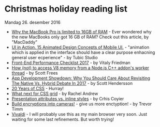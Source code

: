 # Christmas holiday reading list
Mandag 26. desember 2016


* [Why the MacBook Pro is limited to 16GB of RAM](https://macdaddy.io/macbook-pro-limited-16gb-ram/) - Ever wondered why the new MacBooks only got 16 GB of RAM? Check out this article, by "MacDaddy"
* [UI in Action. 15 Animated Design Concepts of Mobile UI.](https://uxplanet.org/ui-in-action-15-animated-design-concepts-of-mobile-ui-17428e89b1f5#.3qd9ze886) - "animation which is applied in the interface should have a clear purpose enhacning general user ecperience" - by Tubic Studio
* [Front-End Performance Checklist 2017](https://www.smashingmagazine.com/2016/12/front-end-performance-checklist-2017-pdf-pages/) - by Vitaly Friedman
* [How (not) to access V8 memory from a Node.js C++ addon's worker thread](https://blog.scottfrees.com/how-not-to-access-node-js-from-c-worker-threads) - by Scott Frees
* [App Development Showdown: Why You Should Care About Revisiting The Native Vs. Hybrid Debate In 2017](https://www.smashingmagazine.com/2016/12/app-development-showdown-native-hybrid-debate/) - by Scott Hendersson
* [20 Years of CSS](https://www.w3.org/Style/CSS20/) - Hurray!
* [What next for CSS grid](https://24ways.org/2016/what-next-for-css-grid-layout/) - by Rachel Andrew
* [Presentation attributes vs. inline styles](https://css-tricks.com/presentation-attributes-vs-inline-styles/) - by Crhis Coyier
* [Build encryptions into cameras!](https://freedom.press/news/over-150-filmmakers-and-photojournalists-call-major-camera-manufacturers-build-encryption-their-cameras/) - give us more enctyption! - by Trevor Timm
* [Vivaldi](https://vivaldi.net/) - I will probably use this as my main browser very soon. Just waiting for some last refinements. But worth trying!

